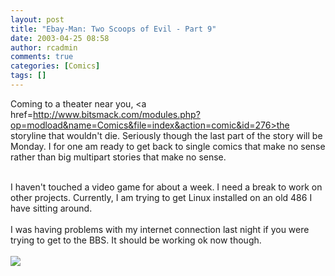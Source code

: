 ```yaml
---
layout: post
title: "Ebay-Man: Two Scoops of Evil - Part 9"
date: 2003-04-25 08:58
author: rcadmin
comments: true
categories: [Comics]
tags: []
---
```

Coming to a theater near you, <a href=http://www.bitsmack.com/modules.php?op=modload&name=Comics&file=index&action=comic&id=276>the storyline that wouldn't die.</a> Seriously though the last part of the story will be Monday. I for one am ready to get back to single comics that make no sense rather than big multipart stories that make no sense.
<br />

<br />
I haven't touched a video game for about a week. I need a break to work on other projects. Currently, I am trying to get Linux installed on an old 486 I have sitting around.
<br />

<br />
I was having problems with my internet connection last night if you were trying to get to the BBS. It should be working ok now though. <Br><br><!--more--><img src='/wp/wp-content/comics/20030425.gif' alt'' />

